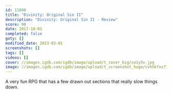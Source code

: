 ```yaml
---
id: 11800
title: "Divinity: Original Sin II"
description: "Divinity: Original Sin II - Review"
score: 90
date: 2017-10-01
completed: false
goty: []
modified_date: 2023-03-01
screenshots: []
tags: []
videos: []
cover: //images.igdb.com/igdb/image/upload/t_cover_big/co1y5v.jpg
image: //images.igdb.com/igdb/image/upload/t_screenshot_huge/cvhhkfnz77nfalywwfcl.jpg
---
```

A very fun RPG that has a few drawn out sections that really slow things down.